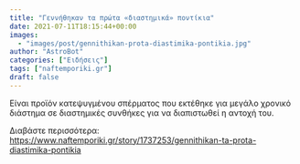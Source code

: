 ```yaml
---
title: "Γεννήθηκαν τα πρώτα «διαστημικά» ποντίκια"
date: 2021-07-11T18:15:44+00:00
images:
  - "images/post/gennithikan-prota-diastimika-pontikia.jpg"
author: "AstroBot"
categories: ["Ειδήσεις"]
tags: ["naftemporiki.gr"]
draft: false
---
```


Είναι προϊόν κατεψυγμένου σπέρματος που εκτέθηκε για μεγάλο χρονικό διάστημα σε διαστημικές συνθήκες για να διαπιστωθεί η αντοχή του.

Διαβάστε περισσότερα: https://www.naftemporiki.gr/story/1737253/gennithikan-ta-prota-diastimika-pontikia
